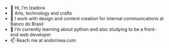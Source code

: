 - 👋 Hi, I’m Izadora
- 💖 Arts, technology and crafts
- 💬 I work with design and content creation for internal communications at Banco do Brasil
- 📖 I’m currently learning about python and also studying to be a front-end web developer
- 📫 Reach me at andorinea.com

<!---
izadoranetz/izadoranetz is a ✨ special ✨ repository because its `README.md` (this file) appears on your GitHub profile.
You can click the Preview link to take a look at your changes.
--->
